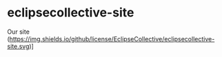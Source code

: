 # eclipsecollective-site
Our site
(https://img.shields.io/github/license/EclipseCollective/eclipsecollective-site.svg)]
